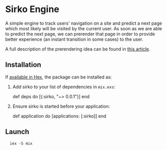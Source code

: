 # Sirko Engine

A simple engine to track users' navigation on a site and predict a next page which most likely will be visited by the current user. As soon as we are able to predict the next page, we can prerender that page in order to provide better experience (an instant transition in some cases) to the user.

A full description of the prerendering idea can be found in [this article](http://nesteryuk.info/2016/09/27/prerendering-pages-in-browsers.html).

## Installation

If [available in Hex](https://hex.pm/docs/publish), the package can be installed as:

  1. Add sirko to your list of dependencies in `mix.exs`:

        def deps do
          [{:sirko, "~> 0.0.1"}]
        end

  2. Ensure sirko is started before your application:

        def application do
          [applications: [:sirko]]
        end

## Launch

      iex -S mix
